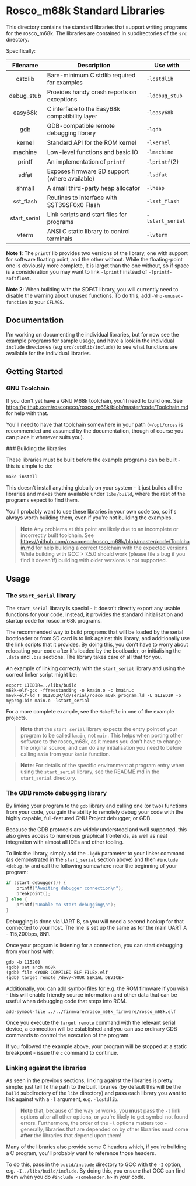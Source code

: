 # Rosco_m68k Standard Libraries

This directory contains the standard libraries that support writing
programs for the rosco_m68k. The libraries are contained in 
subdirectories of the `src` directory.

Specifically:

| Filename            | Description                                    | Use with         |
|:-------------------:|------------------------------------------------|------------------|
| cstdlib             | Bare-minimum C stdlib required for examples    | `-lcstdlib`      |
| debug_stub          | Provides handy crash reports on exceptions     | `-ldebug_stub`   |
| easy68k             | C interface to the Easy68k compatibility layer | `-leasy68k`      |
| gdb                 | GDB-compatible remote debugging library        | `-lgdb`          |
| kernel              | Standard API for the ROM kernel                | `-lkernel`       |
| machine             | Low-level functions and basic IO               | `-lmachine`      |
| printf              | An implementation of `printf`                  | `-lprintf`(2)    |
| sdfat               | Exposes firmware SD support (where available)  | `-lsdfat`        |
| shmall              | A small third-party heap allocator             | `-lheap`         |
| sst_flash           | Routines to interface with SST39SF0x0 Flash    | `-lsst_flash`    |
| start_serial        | Link scripts and start files for programs      | `-lstart_serial` |
| vterm               | ANSI C static library to control terminals     | `-lvterm`        |

**Note 1**: The `printf` lib provides two versions of the library, 
one with support for software floating point, and the other without.
While the floating-point one is obviously more complete, it is larget
than the one without, so if space is a consideration you may want to 
link `-lprintf` instead of `-lprintf-softfloat`.

**Note 2**: When building with the SDFAT library, you will currently 
need to disable the warning about unused functions. To do this, add
`-Wno-unused-function` to your `CFLAGS`.
 
## Documentation

I'm working on documenting the individual libraries, but for now see
the example programs for sample usage, and have a look in the individual
`include` directories (e.g `src/cstdlib/include`) to see what functions
are available for the individual libraries.

## Getting Started

### GNU Toolchain

If you don't yet have a GNU M68k toolchain, you'll need to build one.
See https://github.com/roscopeco/rosco_m68k/blob/master/code/Toolchain.md 
for help with that. 

You'll need to have that toolchain somewhere in your path (`~/opt/cross`
is recommended and assumed by the documentation, though of course you
can place it wherever suits you).

### Building the libraries

These libraries must be built before the example programs can be 
built - this is simple to do:

```
make install
```

This doesn't install anything globally on your system - it just builds
all the libraries and makes them available under `libs/build`, where the
rest of the programs expect to find them.

You'll probably want to use these libraries in your own code too, so it's
always worth building them, even if you're not building the examples.

> **Note** Any problems at this point are likely due to an incomplete or
  incorrectly built toolchain. See 
  https://github.com/roscopeco/rosco_m68k/blob/master/code/Toolchain.md
  for help building a correct toolchain with the expected versions.
  While building with GCC > 7.5.0 should work (please file a bug if you
  find it doesn't!) building with older versions is not supported.

## Usage

### The `start_serial` library

The `start_serial` library is special - it doesn't directly export any 
usable functions for your code. Instead, it provides the standard 
initialisation and startup code for rosco_m68k programs. 

The recommended way to build programs that will be loaded by the
serial bootloader or from SD card is to link against this library, and 
additionally use the link scripts that it provides. By doing this, you 
don't have to worry about relocating your code after it's loaded by the
bootloader, or initialising the `.data` and `.bss` sections. The library 
takes care of all that for you.

An example of linking correctly with the `start_serial` library and using
the correct linker script might be:

```
export LIBDIR=../libs/build
m68k-elf-gcc -ffreestanding -o kmain.o -c kmain.c
m68k-elf-ld T $LIBDIR/ld/serial/rosco_m68k_program.ld -L $LIBDIR -o myprog.bin main.o -lstart_serial
```

For a more complete example, see the `Makefile` in one of the example
projects.

> **Note** that the `start_serial` library expects the entry point of your
  program to be called `kmain`, not `main`. This helps when porting other
  software to the rosco_m68k, as it means you don't have to change the
  original source, and can do any initialisation you need to before
  calling `main` from your `kmain` function.

> **Note**: For details of the specific environment at program entry when
  using the `start_serial` library, see the README.md in the `start_serial`
  directory.

### The GDB remote debugging library

By linking your program to the `gdb` library and calling one (or two) 
functions from your code, you gain the ability to remotely debug your code
with the highly capable, full-featured GNU Project debugger, or GDB.

Because the GDB protocols are widely understood and well supported, this
also gives access to numerous graphical frontends, as well as neat
integration with almost all IDEs and other tooling.

To link the library, simply add the `-lgdb` parameter to your linker
command (as demonstrated in the `start_serial` section above) and then
`#include <debug.h>` and call the following somewhere near the beginning
of your program:

```c
if (start_debugger()) {
    printf("Awaiting debugger connection\n");
    breakpoint();
} else {
    printf("Unable to start debugging\n");
}
```

Debugging is done via UART B, so you will need a second hookup for that
connected to your host. The line is set up the same as for the main 
UART A - 115,200bps, 8N1.

Once your program is listening for a connection, you can start debugging
from your host with:

```shell
gdb -b 115200
(gdb) set arch m68k
(gdb) file <YOUR COMPILED ELF FILE>.elf
(gdb) target remote /dev/<YOUR SERIAL DEVICE>
```

Additionally, you can add symbol files for e.g. the ROM firmware if you 
wish - this will enable friendly source information and other data
that can be useful when debugging code that steps into ROM.

```shell
add-symbol-file ../../firmware/rosco_m68k_firmware/rosco_m68k.elf
```

Once you execute the `target remote` command with the relevant serial \
device, a connection will be established and you can use ordinary GDB
commands to control the execution of the program.

If you followed the example above, your program will be stopped at 
a static breakpoint - issue the `c` command to continue.

### Linking against the libraries

As seen in the previous sections, linking against the libraries is pretty
simple: just tell `ld` the path to the built libraries (by default this
will be the `build` subdirectory of the `libs` directory) and pass
each library you want to link against with a `-l` argument, e.g. `-lcstdlib`.

> **Note** that, because of the way `ld` works, you **must** pass the `-l`
  link options after all other options, or you're likely to get symbol not
  found errors. Furthermore, the order of the `-l` options matters too - 
  generally, libraries that are depended on by other libraries must come
  **after** the libraries that depend upon them!

Many of the libraries also provide some C headers which, if you're building
a C program, you'll probably want to reference those headers. 

To do this, pass in the `build/include` directory to GCC with the `-I` option,
e.g. `-I../libs/build/include`. By doing this, you ensure that GCC can find
them when you do `#include <someheader.h>` in your code. 

